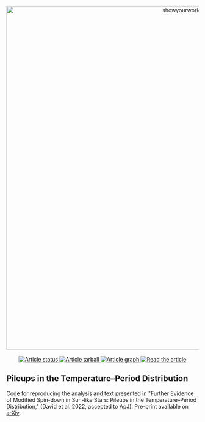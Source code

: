 <p align="center">
<a href="https://github.com/trevordavid/rossby-ridge">
<img width = "900" src="https://github.com/trevordavid/rossby-ridge/blob/35893ebf0ae2768bafd0d4edb54d63caf36c390d/src/static/surveys.png" alt="showyourwork"/>
</a>
<br>
<br>
<a href="https://github.com/trevordavid/rossby-ridge/actions/workflows/build.yml">
<img src="https://github.com/trevordavid/rossby-ridge/actions/workflows/build.yml/badge.svg" alt="Article status"/>
</a>
<a href="https://github.com/trevordavid/rossby-ridge/raw/main-pdf/arxiv.tar.gz">
<img src="https://img.shields.io/badge/article-tarball-blue.svg?style=flat" alt="Article tarball"/>
</a>
<a href="https://github.com/trevordavid/rossby-ridge/raw/main-pdf/dag.pdf">
<img src="https://img.shields.io/badge/article-dag-blue.svg?style=flat" alt="Article graph"/>
</a>
<a href="https://github.com/trevordavid/rossby-ridge/raw/main-pdf/ms.pdf">
<img src="https://img.shields.io/badge/article-pdf-blue.svg?style=flat" alt="Read the article"/>
</a>
</p>

## Pileups in the Temperature–Period Distribution

Code for reproducing the analysis and text presented in "Further Evidence of Modified Spin-down in Sun-like Stars: Pileups in the Temperature–Period Distribution," (David et al. 2022, accepted to ApJ). Pre-print available on [arXiv](https://arxiv.org/abs/2203.08920).
